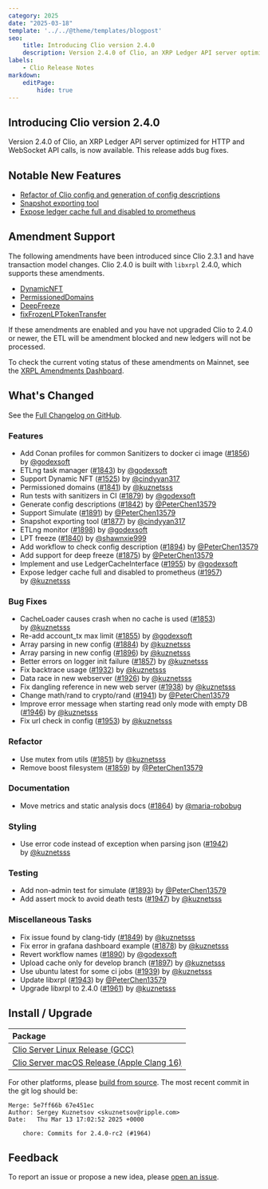 ```yaml
---
category: 2025
date: "2025-03-18"
template: '../../@theme/templates/blogpost'
seo:
    title: Introducing Clio version 2.4.0
    description: Version 2.4.0 of Clio, an XRP Ledger API server optimized for HTTP and WebSocket API calls, is now available. This release adds bug fixes.
labels:
    - Clio Release Notes
markdown:
    editPage:
        hide: true
---
```


## Introducing Clio version 2.4.0

Version 2.4.0 of Clio, an XRP Ledger API server optimized for HTTP and WebSocket API calls, is now available. This release adds bug fixes.

## Notable New Features

- [Refactor of Clio config and generation of config descriptions](https://github.com/XRPLF/clio/blob/develop/docs/configure-clio.md)
- [Snapshot exporting tool](https://github.com/XRPLF/clio/pull/1877)
- [Expose ledger cache full and disabled to prometheus](https://github.com/XRPLF/clio/pull/1957)

## Amendment Support

The following amendments have been introduced since Clio 2.3.1 and have transaction model changes. Clio 2.4.0 is built with `libxrpl` 2.4.0, which supports these amendments.

- [DynamicNFT](https://xrpl.org/resources/known-amendments#dynamicnft)
- [PermissionedDomains](https://xrpl.org/resources/known-amendments#permissioneddomains)
- [DeepFreeze](https://xrpl.org/resources/known-amendments#deepfreeze)
- [fixFrozenLPTokenTransfer](https://xrpl.org/resources/known-amendments#fixfrozenlptokentransfer)

If these amendments are enabled and you have not upgraded Clio to 2.4.0 or newer, the ETL will be amendment blocked and new ledgers will not be processed.

To check the current voting status of these amendments on Mainnet, see the [XRPL Amendments Dashboard](https://livenet.xrpl.org/amendments).

## What's Changed

See the [Full Changelog on GitHub](https://github.com/XRPLF/clio/compare/2.3.1...2.4.0).

### Features

- Add Conan profiles for common Sanitizers to docker ci image ([#1856](https://github.com/XRPLF/clio/pull/1856)) by [@godexsoft](https://github.com/godexsoft)
- ETLng task manager ([#1843](https://github.com/XRPLF/clio/pull/1843)) by [@godexsoft](https://github.com/godexsoft)
- Support Dynamic NFT ([#1525](https://github.com/XRPLF/clio/pull/1525)) by [@cindyyan317](https://github.com/cindyyan317)
- Permissioned domains ([#1841](https://github.com/XRPLF/clio/pull/1841)) by [@kuznetsss](https://github.com/kuznetsss)
- Run tests with sanitizers in CI ([#1879](https://github.com/XRPLF/clio/pull/1879)) by [@godexsoft](https://github.com/godexsoft)
- Generate config descriptions ([#1842](https://github.com/XRPLF/clio/pull/1842)) by [@PeterChen13579](https://github.com/PeterChen13579)
- Support Simulate ([#1891](https://github.com/XRPLF/clio/pull/1891)) by [@PeterChen13579](https://github.com/PeterChen13579)
- Snapshot exporting tool ([#1877](https://github.com/XRPLF/clio/pull/1877)) by [@cindyyan317](https://github.com/cindyyan317)
- ETLng monitor ([#1898](https://github.com/XRPLF/clio/pull/1898)) by [@godexsoft](https://github.com/godexsoft)
- LPT freeze ([#1840](https://github.com/XRPLF/clio/pull/1840)) by [@shawnxie999](https://github.com/shawnxie999)
- Add workflow to check config description ([#1894](https://github.com/XRPLF/clio/pull/1894)) by [@PeterChen13579](https://github.com/PeterChen13579)
- Add support for deep freeze ([#1875](https://github.com/XRPLF/clio/pull/1875)) by [@PeterChen13579](https://github.com/PeterChen13579)
- Implement and use LedgerCacheInterface ([#1955](https://github.com/XRPLF/clio/pull/1955)) by [@godexsoft](https://github.com/godexsoft)
- Expose ledger cache full and disabled to prometheus ([#1957](https://github.com/XRPLF/clio/pull/1957)) by [@kuznetsss](https://github.com/kuznetsss)

### Bug Fixes

- CacheLoader causes crash when no cache is used ([#1853](https://github.com/XRPLF/clio/pull/1853)) by [@kuznetsss](https://github.com/kuznetsss)
- Re-add account_tx max limit ([#1855](https://github.com/XRPLF/clio/pull/1855)) by [@godexsoft](https://github.com/godexsoft)
- Array parsing in new config ([#1884](https://github.com/XRPLF/clio/pull/1884)) by [@kuznetsss](https://github.com/kuznetsss)
- Array parsing in new config ([#1896](https://github.com/XRPLF/clio/pull/1896)) by [@kuznetsss](https://github.com/kuznetsss)
- Better errors on logger init failure ([#1857](https://github.com/XRPLF/clio/pull/1857)) by [@kuznetsss](https://github.com/kuznetsss)
- Fix backtrace usage ([#1932](https://github.com/XRPLF/clio/pull/1932)) by [@kuznetsss](https://github.com/kuznetsss)
- Data race in new webserver ([#1926](https://github.com/XRPLF/clio/pull/1926)) by [@kuznetsss](https://github.com/kuznetsss)
- Fix dangling reference in new web server ([#1938](https://github.com/XRPLF/clio/pull/1938)) by [@kuznetsss](https://github.com/kuznetsss)
- Change math/rand to crypto/rand ([#1941](https://github.com/XRPLF/clio/pull/1941)) by [@PeterChen13579](https://github.com/PeterChen13579)
- Improve error message when starting read only mode with empty DB ([#1946](https://github.com/XRPLF/clio/pull/1946)) by [@kuznetsss](https://github.com/kuznetsss)
- Fix url check in config ([#1953](https://github.com/XRPLF/clio/pull/1953)) by [@kuznetsss](https://github.com/kuznetsss)

### Refactor

- Use mutex from utils ([#1851](https://github.com/XRPLF/clio/pull/1851)) by [@kuznetsss](https://github.com/kuznetsss)
- Remove boost filesystem ([#1859](https://github.com/XRPLF/clio/pull/1859)) by [@PeterChen13579](https://github.com/PeterChen13579)

### Documentation

- Move metrics and static analysis docs ([#1864](https://github.com/XRPLF/clio/pull/1864)) by [@maria-robobug](https://github.com/maria-robobug)

### Styling

- Use error code instead of exception when parsing json ([#1942](https://github.com/XRPLF/clio/pull/1942)) by [@kuznetsss](https://github.com/kuznetsss)

### Testing

- Add non-admin test for simulate ([#1893](https://github.com/XRPLF/clio/pull/1893)) by [@PeterChen13579](https://github.com/PeterChen13579)
- Add assert mock to avoid death tests ([#1947](https://github.com/XRPLF/clio/pull/1947)) by [@kuznetsss](https://github.com/kuznetsss)

### Miscellaneous Tasks

- Fix issue found by clang-tidy ([#1849](https://github.com/XRPLF/clio/pull/1849)) by [@kuznetsss](https://github.com/kuznetsss)
- Fix error in grafana dashboard example ([#1878](https://github.com/XRPLF/clio/pull/1878)) by [@kuznetsss](https://github.com/kuznetsss)
- Revert workflow names ([#1890](https://github.com/XRPLF/clio/pull/1890)) by [@godexsoft](https://github.com/godexsoft)
- Upload cache only for develop branch ([#1897](https://github.com/XRPLF/clio/pull/1897)) by [@kuznetsss](https://github.com/kuznetsss)
- Use ubuntu latest for some ci jobs ([#1939](https://github.com/XRPLF/clio/pull/1939)) by [@kuznetsss](https://github.com/kuznetsss)
- Update libxrpl ([#1943](https://github.com/XRPLF/clio/pull/1943)) by [@PeterChen13579](https://github.com/PeterChen13579)
- Upgrade libxrpl to 2.4.0 ([#1961](https://github.com/XRPLF/clio/pull/1961)) by [@kuznetsss](https://github.com/kuznetsss)

## Install / Upgrade

| Package  |
| :------- |
| [Clio Server Linux Release (GCC)](https://github.com/XRPLF/clio/releases/download/2.4.0/clio_server_Linux_Release_gcc_2.4.0.zip) |
| [Clio Server macOS Release (Apple Clang 16)](https://github.com/XRPLF/clio/releases/download/2.4.0/clio_server_macOS_Release_apple_clang_16_2.4.0.zip) |

For other platforms, please [build from source](https://github.com/XRPLF/clio/releases/tag/2.4.0). The most recent commit in the git log should be:

```text
Merge: 5e7ff66b 67e451ec
Author: Sergey Kuznetsov <skuznetsov@ripple.com>
Date:   Thu Mar 13 17:02:52 2025 +0000

    chore: Commits for 2.4.0-rc2 (#1964)
```

## Feedback

To report an issue or propose a new idea, please [open an issue](https://github.com/XRPLF/clio/issues).
